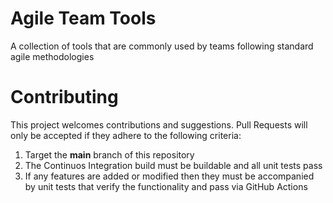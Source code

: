 # Agile Team Tools
A collection of tools that are commonly used by teams following standard agile methodologies

# Contributing
This project welcomes contributions and suggestions. Pull Requests will only be accepted if they adhere to the following criteria:
1. Target the **main** branch of this repository
2. The Continuos Integration build must be buildable and all unit tests pass
3. If any features are added or modified then they must be accompanied by unit tests that verify the functionality and pass via GitHub Actions